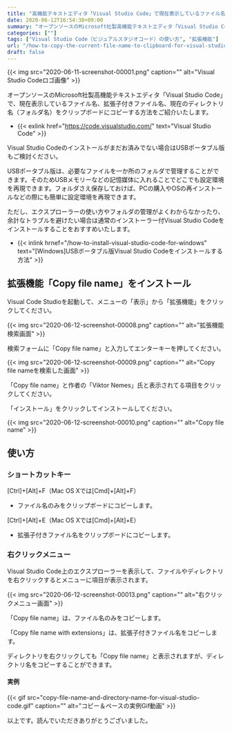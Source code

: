 ```yaml
---
title: "高機能テキストエディタ「Visual Studio Code」で現在表示しているファイル名やディレクトリ名をコピーする方法"
date: 2020-06-12T16:54:38+09:00
summary: "オープンソースのMicrosoft社製高機能テキストエディタ「Visual Studio Code」で、現在表示しているファイル名、拡張子付きファイル名、現在のフォルダ名をクリップボードにコピーする方法をご紹介いたします。"
categories: [""]
tags: ["Visual Studio Code（ビジュアルスタジオコード）の使い方", "拡張機能"]
url: "/how-to-copy-the-current-file-name-to-clipboard-for-visual-studio-code"
draft: false
---
```


{{< img src="2020-06-11-screenshot-00001.png" caption="" alt="Visual Studio Codeロゴ画像" >}}

オープンソースのMicrosoft社製高機能テキストエディタ「Visual Studio Code」で、現在表示しているファイル名、拡張子付きファイル名、現在のディレクトリ名（フォルダ名）をクリップボードにコピーする方法をご紹介いたします。

- {{< exlink href="https://code.visualstudio.com/" text="Visual Studio Code" >}}

Visual Studio Codeのインストールがまだお済みでない場合はUSBポータブル版もご検討ください。

USBポータブル版は、必要なファイルを一か所のフォルダで管理することができます。そのためUSBメモリーなどの記憶媒体に入れることでどこでも設定環境を再現できます。フォルダさえ保存しておけば、PCの購入やOSの再インストールなどの際にも簡単に設定環境を再現できます。

ただし、エクスプローラーの使い方やフォルダの管理がよくわからなかったり、余計なトラブルを避けたい場合は通常のインストーラー付Visual Studio Codeをインストールすることをおすすめいたします。

- {{< inlink hrnef="/how-to-install-visual-studio-code-for-windows" text="[Windows]USBボータブル版Visual Studio Codeをインストールする方法" >}}

## 拡張機能「Copy file name」をインストール

Visual Code Studioを起動して、メニューの「表示」から「拡張機能」をクリックしてください。

{{< img src="2020-06-12-screenshot-00008.png" caption="" alt="拡張機能検索画面" >}}

検索フォームに「Copy file name」と入力してエンターキーを押してください。

{{< img src="2020-06-12-screenshot-00009.png" caption="" alt="Copy file nameを検索した画面" >}}

「Copy file name」と作者の「Viktor Nemes」氏と表示されてる項目をクリックしてください。

「インストール」をクリックしてインストールしてください。

{{< img src="2020-06-12-screenshot-00010.png" caption="" alt="Copy file name" >}}

## 使い方

### ショートカットキー

 [Ctrl]+[Alt]+F（Mac OS Xでは[Cmd]+[Alt]+F）

- ファイル名のみをクリップボードにコピーします。

[Ctrl]+[Alt]+E（Mac OS Xでは[Cmd]+[Alt]+E）

- 拡張子付きファイル名をクリップボードにコピーします。

### 右クリックメニュー

Visual Studio Code上のエクスプローラーを表示して、ファイルやディレクトリを右クリックするとメニューに項目が表示されます。

{{< img src="2020-06-12-screenshot-00013.png" caption="" alt="右クリックメニュー画面" >}}

「Copy file name」は、ファイル名のみをコピーします。

「Copy file name with extensions」は、拡張子付きファイル名をコピーします。

ディレクトリを右クリックしても「Copy file name」と表示されますが、ディレクトリ名をコピーすることができます。

#### 実例

{{< gif src="copy-file-name-and-directory-name-for-visual-studio-code.gif" caption="" alt="コピー＆ペースの実例Gif動画" >}}

以上です。読んでいただきありがとうございました。
